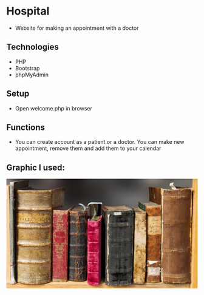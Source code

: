 # Hospital
* Website for making an appointment with a doctor
## Technologies
* PHP
* Bootstrap
* phpMyAdmin
## Setup
* Open welcome.php in browser
## Functions
* You can create account as a patient or a doctor. You can make new appointment, remove them and add them to your calendar

## Graphic I used:
![Books](przychodnia/books.jpg)
